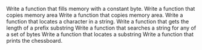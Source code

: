 Write a function that fills memory with a constant byte.
Write a function that copies memory area
Write a function that copies memory area.
Write a function that locates a character in a string.
Write a function that gets the length of a prefix substring
Write a function that searches a string for any of a set of bytes
Write a function that locates a substring
Write a function that prints the chessboard.
